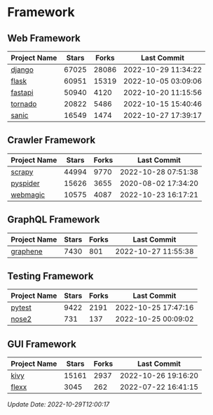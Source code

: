 # Framework

## Web Framework
| Project Name | Stars | Forks | Last Commit |
| ------------ | ----- | ----- | ----------- |
| [django](https://github.com/django/django) | 67025 | 28086 | 2022-10-29 11:34:22 |
| [flask](https://github.com/pallets/flask) | 60951 | 15319 | 2022-10-05 03:09:06 |
| [fastapi](https://github.com/tiangolo/fastapi) | 50940 | 4120 | 2022-10-20 11:15:56 |
| [tornado](https://github.com/tornadoweb/tornado) | 20822 | 5486 | 2022-10-15 15:40:46 |
| [sanic](https://github.com/sanic-org/sanic) | 16549 | 1474 | 2022-10-27 17:39:17 |

## Crawler Framework
| Project Name | Stars | Forks | Last Commit |
| ------------ | ----- | ----- | ----------- |
| [scrapy](https://github.com/scrapy/scrapy) | 44994 | 9770 | 2022-10-28 07:51:38 |
| [pyspider](https://github.com/binux/pyspider) | 15626 | 3655 | 2020-08-02 17:34:20 |
| [webmagic](https://github.com/code4craft/webmagic) | 10575 | 4087 | 2022-10-23 16:17:21 |

## GraphQL Framework
| Project Name | Stars | Forks | Last Commit |
| ------------ | ----- | ----- | ----------- |
| [graphene](https://github.com/graphql-python/graphene) | 7430 | 801 | 2022-10-27 11:55:38 |

## Testing Framework
| Project Name | Stars | Forks | Last Commit |
| ------------ | ----- | ----- | ----------- |
| [pytest](https://github.com/pytest-dev/pytest) | 9422 | 2191 | 2022-10-25 17:47:16 |
| [nose2](https://github.com/nose-devs/nose2) | 731 | 137 | 2022-10-25 00:09:02 |

## GUI Framework
| Project Name | Stars | Forks | Last Commit |
| ------------ | ----- | ----- | ----------- |
| [kivy](https://github.com/kivy/kivy) | 15161 | 2937 | 2022-10-26 19:16:20 |
| [flexx](https://github.com/flexxui/flexx) | 3045 | 262 | 2022-07-22 16:41:15 |

*Update Date: 2022-10-29T12:00:17*
